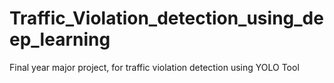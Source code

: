 # Traffic_Violation_detection_using_deep_learning
Final year major project, for traffic violation detection using YOLO Tool
